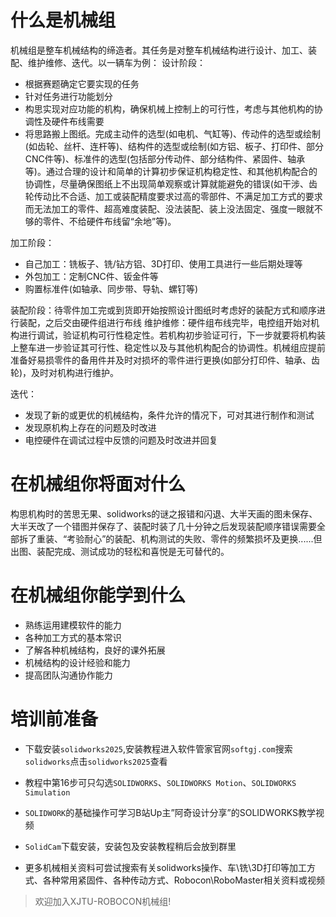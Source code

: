 # 什么是机械组
  机械组是整车机械结构的缔造者。其任务是对整车机械结构进行设计、加工、装配、维护维修、迭代。以一辆车为例：
设计阶段：

- 根据赛题确定它要实现的任务
- 针对任务进行功能划分
- 构思实现对应功能的机构，确保机械上控制上的可行性，考虑与其他机构的协调性及硬件布线需要
- 将思路搬上图纸。完成主动件的选型(如电机、气缸等)、传动件的选型或绘制(如齿轮、丝杆、连杆等)、结构件的选型或绘制(如方铝、板子、打印件、部分CNC件等)、标准件的选型(包括部分传动件、部分结构件、紧固件、轴承等)。通过合理的设计和简单的计算初步保证机构稳定性、和其他机构配合的协调性，尽量确保图纸上不出现简单观察或计算就能避免的错误(如干涉、齿轮传动比不合适、加工或装配精度要求过高的零部件、不满足加工方式的要求而无法加工的零件、超高难度装配、没法装配、装上没法固定、强度一眼就不够的零件、不给硬件布线留“余地”等)。

加工阶段：

- 自己加工：铣板子、铣/钻方铝、3D打印、使用工具进行一些后期处理等
- 外包加工：定制CNC件、钣金件等
- 购置标准件(如轴承、同步带、导轨、螺钉等)

装配阶段：待零件加工完或到货即开始按照设计图纸时考虑好的装配方式和顺序进行装配，之后交由硬件组进行布线
维护维修：硬件组布线完毕，电控组开始对机构进行调试，验证机构可行性稳定性。若机构初步验证可行，下一步就要将机构装上整车进一步验证其可行性、稳定性以及与其他机构配合的协调性。机械组应提前准备好易损零件的备用件并及时对损坏的零件进行更换(如部分打印件、轴承、齿轮)，及时对机构进行维护。

迭代：

- 发现了新的或更优的机械结构，条件允许的情况下，可对其进行制作和测试
- 发现原机构上存在的问题及时改进
- 电控硬件在调试过程中反馈的问题及时改进并回复

# 在机械组你将面对什么
  构思机构时的苦思无果、solidworks的谜之报错和闪退、大半天画的图未保存、大半天改了一个错图并保存了、装配时装了几十分钟之后发现装配顺序错误需要全部拆了重装、“考验耐心”的装配、机构测试的失败、零件的频繁损坏及更换......但出图、装配完成、测试成功的轻松和喜悦是无可替代的。
# 在机械组你能学到什么

- 熟练运用建模软件的能力
- 各种加工方式的基本常识
- 了解各种机械结构，良好的课外拓展
- 机械结构的设计经验和能力
- 提高团队沟通协作能力
# 培训前准备
  
- 下载安装`solidworks2025`,安装教程进入软件管家官网`softgj.com`搜索`solidworks`点击`solidworks2025`查看

- 教程中第16步可只勾选`SOLIDWORKS`、`SOLIDWORKS Motion`、`SOLIDWORKS Simulation`

- `SOLIDWORK`的基础操作可学习B站Up主”阿奇设计分享”的SOLIDWORKS教学视频

-  `SolidCam`下载安装，安装包及安装教程稍后会放到群里

- 更多机械相关资料可尝试搜索有关solidworks操作、车\铣\3D打印等加工方式、各种常用紧固件、各种传动方式、Robocon\RoboMaster相关资料或视频
  
> 欢迎加入XJTU-ROBOCON机械组!
